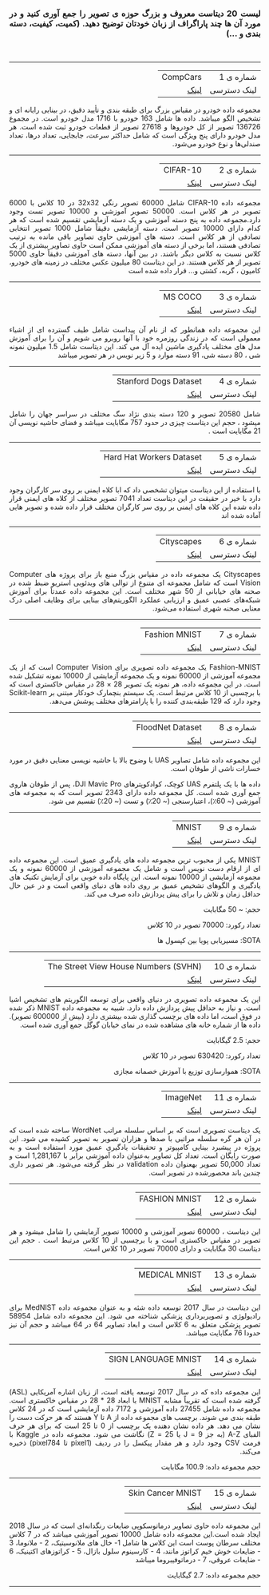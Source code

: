 <div dir="rtl" align="justify">
<h3>لیست 20 دیتاست معروف و بزرگ حوزه ی تصویر را جمع آوری کنید و در مورد آن ها چند پاراگراف از زبان خودتان توضیح دهید. (کمیت، کیفیت، دسته بندی و ...)</h3><br/>
</div>
<hr/>

<div dir="rtl" align="justify">
  <table>
 <tr>
   <td>شماره ی 1</td>
   <td>CompCars</td>
 </tr>
  <tr>
    <td>لینک دسترسی</td>
    <td><a href="http://ai.stanford.edu/~jkrause/cars/car_dataset.html">لینک</a></td>
  </tr>
</table>
  مجموعه داده خودرو در مقیاس بزرگ برای طبقه بندی و تأیید دقیق، در بینایی رایانه ای و تشخیص الگو میباشد. داده ها شامل 163 خودرو با 1716 مدل خودرو است. در مجموع 136726 تصویر از کل خودروها و 27618 تصویر از قطعات خودرو ثبت شده است. هر مدل خودرو دارای پنج ویژگی است که شامل حداکثر سرعت، جابجایی، تعداد درها، تعداد صندلی‌ها و نوع خودرو می‌شود.
</div><hr/>


<div dir="rtl" align="justify">
  <table>
 <tr>
   <td>شماره ی 2</td>
   <td>CIFAR-10</td>
 </tr>
  <tr>
    <td>لینک دسترسی</td>
    <td><a href="https://www.cs.toronto.edu/~kriz/cifar.html">لینک</a></td>
  </tr>
</table>
  مجموعه داده CIFAR-10 شامل 60000 تصویر رنگی 32x32 در 10 کلاس با 6000 تصویر در هر کلاس است. 50000 تصویر آموزشی و 10000 تصویر تست وجود دارد.مجموعه داده به پنج دسته آموزشی و یک دسته آزمایشی تقسیم شده است که هر کدام دارای 10000 تصویر است. دسته آزمایشی دقیقاً شامل 1000 تصویر انتخابی تصادفی از هر کلاس است. دسته های آموزشی حاوی تصاویر باقی مانده به ترتیب تصادفی هستند، اما برخی از دسته های آموزشی ممکن است حاوی تصاویر بیشتری از یک کلاس نسبت به کلاس دیگر باشند. در بین آنها، دسته های آموزشی دقیقاً حاوی 5000 تصویر از هر کلاس هستند.
   در این دیتاست 80 میلیون عکس مختلف در زمینه های خودرو، کامیون ، گربه، کشتی و... قرار داده شده است
</div><hr/>


<div dir="rtl" align="justify">
  <table>
 <tr>
   <td>شماره ی 3</td>
   <td>MS COCO</td>
 </tr>
  <tr>
    <td>لینک دسترسی</td>
    <td><a href="https://cocodataset.org/#download">لینک</a></td>
  </tr>
</table>
  این مجموعه داده همانطور که از نام آن پیداست شامل طیف گسترده ای از اشیاء معمولی است که در زندگی روزمره خود با آنها روبرو می شویم و آن را برای آموزش مدل های مختلف یادگیری ماشین ایده آل می کند. این دیتاست شامل 1.5 میلیون نمونه شی ، 80 دسته شی، 91 دسته موارد و 5 زیر نویس در هر تصویر میباشد
</div><hr/>


<div dir="rtl" align="justify">
  <table>
 <tr>
   <td>شماره ی 4</td>
   <td>Stanford Dogs Dataset</td>
 </tr>
  <tr>
    <td>لینک دسترسی</td>
    <td><a href="http://vision.stanford.edu/aditya86/ImageNetDogs/">لینک</a></td>
  </tr>
</table>
  شامل 20580 تصویر و 120 دسته بندی نژاد سگ مختلف در سراسر جهان را شامل میشود ، حجم این دیتاست چیزی در حدود 757 مگابایت میباشد و فضای حاشیه نویسی آن 21 مگابایت است . 
</div><hr/>



<div dir="rtl" align="justify">
  <table>
 <tr>
   <td>شماره ی 5</td>
   <td>Hard Hat Workers Dataset</td>
 </tr>
  <tr>
    <td>لینک دسترسی</td>
    <td><a href="https://public.roboflow.com/object-detection/hard-hat-workers/">لینک</a></td>
  </tr>
</table> 
  با استفاده از این دیتاست میتوان تشخصی داد که ابا کلاه ایمنی بر روی سر کارگران وجود دارد با  خیر در حقیقت در این دیتاست تعداد 7041 تصویر مختلف از کلاه های ایمنی قرار داده شده این کلاه های ایمنی بر روی سر کارگران مختلف قرار داده شده و تصویر هایی آماده شده اند
</div><hr/>

<div dir="rtl" align="justify">
  <table>
 <tr>
   <td>شماره ی 6</td>
   <td>Cityscapes</td>
 </tr>
  <tr>
    <td>لینک دسترسی</td>
    <td><a href="https://www.cityscapes-dataset.com/">لینک</a></td>
  </tr>
</table> Cityscapes یک مجموعه داده در مقیاس بزرگ منبع باز برای پروژه های Computer Vision است که شامل مجموعه ای متنوع از توالی های ویدئویی استریو ضبط شده در صحنه های خیابانی از 50 شهر مختلف است.  این مجموعه داده عمدتاً برای آموزش شبکه‌های عصبی عمیق و ارزیابی عملکرد الگوریتم‌های بینایی برای وظایف اصلی درک معنایی صحنه شهری استفاده می‌شود.
</div><hr/>


<div dir="rtl" align="justify">
  <table>
 <tr>
   <td>شماره ی 7</td>
   <td>Fashion MNIST</td>
 </tr>
  <tr>
    <td>لینک دسترسی</td>
    <td><a href="https://github.com/zalandoresearch/fashion-mnist">لینک</a></td>
  </tr>
</table> 
  Fashion-MNIST یک مجموعه داده تصویری برای Computer Vision است که از یک مجموعه آموزشی از 60000 نمونه و یک مجموعه آزمایشی از 10000 نمونه تشکیل شده است. در این مجموعه داده، هر نمونه یک تصویر 28 × 28 در مقیاس خاکستری است که با برچسبی از 10 کلاس مرتبط است. یک سیستم بنچمارک خودکار مبتنی بر Scikit-learn وجود دارد که 129 طبقه‌بندی کننده را با پارامترهای مختلف پوشش می‌دهد.
</div><hr/>



<div dir="rtl" align="justify">
  <table>
 <tr>
   <td>شماره ی 8</td>
   <td>FloodNet Dataset</td>
 </tr>
  <tr>
    <td>لینک دسترسی</td>
    <td><a href="https://github.com/BinaLab/FloodNet-Challenge-EARTHVISION2021">لینک</a></td>
  </tr>
</table> 
  این مجموعه داده شامل تصاویر UAS با وضوح بالا با حاشیه نویسی معنایی دقیق در مورد خسارات ناشی از طوفان است.

داده ها با یک پلتفرم UAS کوچک، کوادکوپترهای DJI Mavic Pro، پس از طوفان هاروی جمع آوری شده است. کل مجموعه داده دارای 2343 تصویر است که به مجموعه های آموزشی (~ 60٪)، اعتبارسنجی (~ 20٪) و تست (~ 20٪) تقسیم می شود.
</div><hr/>



<div dir="rtl" align="justify">
  <table>
 <tr>
   <td>شماره ی 9</td>
   <td>MNIST</td>
 </tr>
  <tr>
    <td>لینک دسترسی</td>
    <td><a href="https://datahack.analyticsvidhya.com/contest/practice-problem-identify-the-digits/">لینک</a></td>
  </tr>
</table> 
  MNIST یکی از محبوب ترین مجموعه داده های یادگیری عمیق است. این مجموعه داده ای از ارقام دست نویس است و شامل یک مجموعه آموزشی از 60000 نمونه و یک مجموعه آزمایشی از 10000 نمونه است. این پایگاه داده خوبی برای آزمایش تکنیک های یادگیری و الگوهای تشخیص عمیق بر روی داده های دنیای واقعی است و در عین حال حداقل زمان و تلاش را برای پیش پردازش داده صرف می کند.

حجم: ~ 50 مگابایت

تعداد رکورد: 70000 تصویر در 10 کلاس
<p dir="rtl">
SOTA: مسیریابی پویا بین کپسول ها
  </p>
</div><hr/>



<div dir="rtl" align="justify">
  <table>
 <tr>
   <td>شماره ی 10</td>
   <td>The Street View House Numbers (SVHN)</td>
 </tr>
  <tr>
    <td>لینک دسترسی</td>
    <td><a href="http://ufldl.stanford.edu/housenumbers/">لینک</a></td>
  </tr>
</table> 
  این یک مجموعه داده تصویری در دنیای واقعی برای توسعه الگوریتم های تشخیص اشیا است. و نیاز به حداقل پیش پردازش داده دارد. شبیه به مجموعه داده MNIST ذکر شده در فوق است، اما داده های برچسب گذاری شده بیشتری دارد (بیش از 600000 تصویر). داده ها از شماره خانه های مشاهده شده در نمای خیابان گوگل جمع آوری شده است.

حجم: 2.5 گیگابایت

تعداد رکورد: 630420 تصویر در 10 کلاس

<p dir="rtl">
SOTA: هموارسازی توزیع با آموزش خصمانه مجازی
  </p>
</div><hr/>



<div dir="rtl" align="justify">
  <table>
 <tr>
   <td>شماره ی 11</td>
   <td>ImageNet</td>
 </tr>
  <tr>
    <td>لینک دسترسی</td>
    <td><a href="https://image-net.org/">لینک</a></td>
  </tr>
</table> 
  یک دیتاست تصویری است که بر اساس سلسله مراتب WordNet ساخته شده است که در آن هر گره سلسله مراتبی با صدها و هزاران تصویر به تصویر کشیده می شود. این پروژه در پیشبرد بینایی کامپیوتر و تحقیقات یادگیری عمیق مورد استفاده است و به صورت رایگان است. تعداد کل تصاویر به‌عنوان داده آموزشی برابر با 1,281,167 است و تعداد 50,000 تصویر بهعنوان داده validation در نظر گرفته می‌شود. هر تصویر داری چندین باند محصور‌شده در تصویر است.
</div><hr/>



<div dir="rtl" align="justify">
  <table>
 <tr>
   <td>شماره ی 12</td>
   <td>FASHION MNIST</td>
 </tr>
  <tr>
    <td>لینک دسترسی</td>
    <td><a href="https://www.kaggle.com/datasets/zalando-research/fashionmnist">لینک</a></td>
  </tr>
</table> 
  
 این دیتاست ، 60000 تصویر آموزشی و 10000 تصویر آزمایشی را شامل میشود و هر تصویر در مقیاس خاکستری است و با برچسبی از 10 کلاس مرتبط است . حجم این دیتاست 30 مگابایت و دارای 70000 تصویر در 10 کلاس است.
</div><hr/>



<div dir="rtl" align="justify">
  <table>
 <tr>
   <td>شماره ی 13</td>
   <td>MEDICAL MNIST</td>
 </tr>
  <tr>
    <td>لینک دسترسی</td>
    <td><a href="https://github.com/apolanco3225/Medical-MNIST-Classification/blob/master/MedNIST.ipynb">لینک</a></td>
  </tr>
</table> 
  این دیتاست در سال 2017 توسعه داده شئه و به عنوان مجموعه داده MedNIST برای رادیولوژی و تصویربرداری پزشکی شناخته می شود. این مجموعه داده شامل 58954 تصویر پزشکی متعلق به 6 کلاس است و ابعاد تصاویر 64 در 64 میباشد و حجم آن نیز حدودا 76 مگابایت میباشد.
</div><hr/>


<div dir="rtl" align="justify">
  <table>
 <tr>
   <td>شماره ی 14</td>
   <td>
     SIGN LANGUAGE MNIST
</td>
 </tr>
  <tr>
    <td>لینک دسترسی</td>
    <td><a href="https://www.kaggle.com/madz2000/cnn-using-keras-100-accuracy">لینک</a></td>
  </tr>
</table> 
  این مجموعه داده که در سال 2017 توسعه یافته است، از زبان اشاره آمریکایی (ASL) گرفته شده است که تقریباً مشابه MNIST با ابعاد 28 * 28 در مقیاس خاکستری است. مجموعه داده شامل 27455 داده آموزشی و 7172 داده آزمایشی است که در 24 کلاس طبقه بندی می شوند. برچسب های مجموعه داده از A تا Y هستند که هر حرکت دست را نشان می دهد. هر داده نشان دهنده یک برچسب از 0 تا 25 است که برای هر حرف الفبای A-Z (به جز 9 = J یا 25 = Z) نگاشت می شود. مجموعه داده در Kaggle با فرمت CSV وجود دارد و هر مقدار پیکسل را در ردیف (pixel1 تا pixel784) ذخیره می‌کند.

حجم مجموعه داده: 100.9 مگابایت
</div><hr/>




<div dir="rtl" align="justify">
  <table>
 <tr>
   <td>شماره ی 15</td>
   <td>
     Skin Cancer MNIST
</td>
 </tr>
  <tr>
    <td>لینک دسترسی</td>
    <td><a href="https://www.kaggle.com/xinruizhuang/skin-lesion-classification-acc-90-pytorch">لینک</a></td>
  </tr>
</table> 
 این مجموعه داده حاوی تصاویر درماتوسکوپی ضایعات رنگدانه‌ای است که در سال 2018 ایجاد شده است.این مجموعه داده شامل 10000 تصویر آموزشی میباشد که در 7 کلاس مختلف سرطان پوست است این کلاس ها شامل 1- خال های ملانوسیتیک، 2 - ملانوما، 3 - ضایعات خوش خیم کراتوز مانند، 4 - کارسینوم سلول بازال، 5 - کراتوزهای اکتینیک، 6 - ضایعات عروقی، 7 - درماتوفیبروما میباشد 

حجم مجموعه داده: 2.7 گیگابایت 
</div><hr/>

